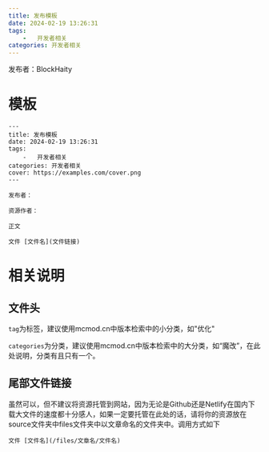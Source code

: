 ```yaml
---
title: 发布模板
date: 2024-02-19 13:26:31
tags:
    -   开发者相关
categories: 开发者相关
---
```


发布者：BlockHaity

# 模板

```
---
title: 发布模板
date: 2024-02-19 13:26:31
tags:
    -   开发者相关
categories: 开发者相关
cover: https://examples.com/cover.png
---

发布者：

资源作者：

正文

文件 [文件名](文件链接)
```

# 相关说明

## 文件头

`tag`为标签，建议使用mcmod.cn中版本检索中的小分类，如"优化"

`categories`为分类，建议使用mcmod.cn中版本检索中的大分类，如“魔改”，在此处说明，分类有且只有一个。

## 尾部文件链接

虽然可以，但不建议将资源托管到网站，因为无论是Github还是Netlify在国内下载大文件的速度都十分感人，如果一定要托管在此处的话，请将你的资源放在source文件夹中files文件夹中以文章命名的文件夹中。调用方式如下

```
文件 [文件名](/files/文章名/文件名)
```
